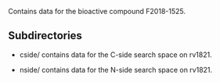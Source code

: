 Contains data for the bioactive compound F2018-1525.

## Subdirectories

- cside/ contains data for the C-side search space on rv1821.

- nside/ contains data for the N-side search space on rv1821.

